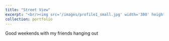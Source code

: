 ```yaml
---
title: "Street View"
excerpt: "<br/><img src='/images/profile1_small.jpg' width='300' height='450'>"
collection: portfolio
---
```


Good weekends with my friends hanging out
